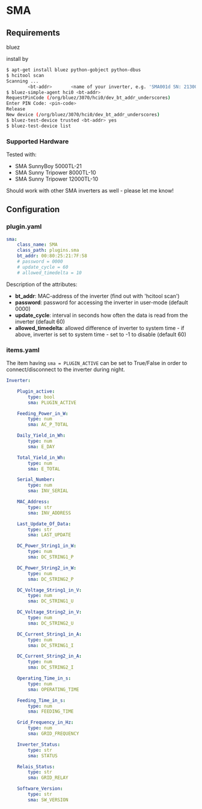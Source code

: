 # SMA

## Requirements

bluez

install by

```bash
$ apt-get install bluez python-gobject python-dbus
$ hcitool scan
Scanning ...
        <bt-addr>       <name of your inverter, e.g. 'SMA001d SN: 213000xxxx SN213000xxxx'>
$ bluez-simple-agent hci0 <bt-addr>
RequestPinCode (/org/bluez/3070/hci0/dev_bt_addr_underscores)
Enter PIN Code: <pin-code>
Release
New device (/org/bluez/3070/hci0/dev_bt_addr_underscores)
$ bluez-test-device trusted <bt-addr> yes
$ bluez-test-device list
```

### Supported Hardware

Tested with:
* SMA SunnyBoy 5000TL-21
* SMA Sunny Tripower 8000TL-10
* SMA Sunny Tripower 12000TL-10

Should work with other SMA inverters as well - please let me know!

## Configuration

### plugin.yaml

```yaml
sma:
    class_name: SMA
    class_path: plugins.sma
    bt_addr: 00:80:25:21:7F:58
    # password = 0000
    # update_cycle = 60
    # allowed_timedelta = 10
```

Description of the attributes:

* __bt_addr__: MAC-address of the inverter (find out with 'hcitool scan')
* __password__: password for accessing the inverter in user-mode (default 0000)
* __update_cycle__: interval in seconds how often the data is read from the inverter (default 60)
* __allowed_timedelta__: allowed difference of inverter to system time - if above, inverter is set to system time - set to -1 to disable (default 60)

### items.yaml

The item having ``sma = PLUGIN_ACTIVE`` can be set to True/False in order to connect/disconnect to the inverter during night.

```yaml
Inverter:

    Plugin_active:
        type: bool
        sma: PLUGIN_ACTIVE

    Feeding_Power_in_W:
        type: num
        sma: AC_P_TOTAL

    Daily_Yield_in_Wh:
        type: num
        sma: E_DAY

    Total_Yield_in_Wh:
        type: num
        sma: E_TOTAL

    Serial_Number:
        type: num
        sma: INV_SERIAL

    MAC_Address:
        type: str
        sma: INV_ADDRESS

    Last_Update_Of_Data:
        type: str
        sma: LAST_UPDATE

    DC_Power_String1_in_W:
        type: num
        sma: DC_STRING1_P

    DC_Power_String2_in_W:
        type: num
        sma: DC_STRING2_P

    DC_Voltage_String1_in_V:
        type: num
        sma: DC_STRING1_U

    DC_Voltage_String2_in_V:
        type: num
        sma: DC_STRING2_U

    DC_Current_String1_in_A:
        type: num
        sma: DC_STRING1_I

    DC_Current_String2_in_A:
        type: num
        sma: DC_STRING2_I

    Operating_Time_in_s:
        type: num
        sma: OPERATING_TIME

    Feeding_Time_in_s:
        type: num
        sma: FEEDING_TIME

    Grid_Frequency_in_Hz:
        type: num
        sma: GRID_FREQUENCY

    Inverter_Status:
        type: str
        sma: STATUS

    Relais_Status:
        type: str
        sma: GRID_RELAY

    Software_Version:
        type: str
        sma: SW_VERSION
```
